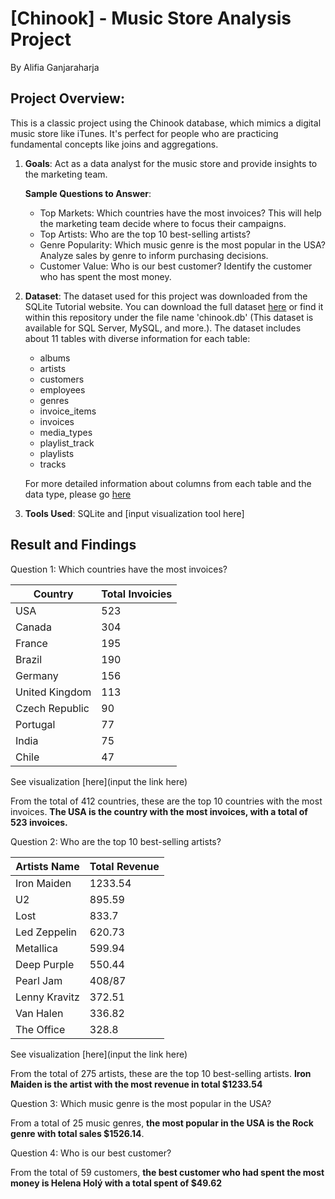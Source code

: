 # [Chinook] - Music Store Analysis Project
By Alifia Ganjaraharja

## Project Overview:
This is a classic project using the Chinook database, which mimics a digital music store like iTunes. It's perfect for people who are practicing fundamental concepts like joins and aggregations. 
1. **Goals**: Act as a data analyst for the music store and provide insights to the marketing team.

   **Sample Questions to Answer**:
    - Top Markets: Which countries have the most invoices? This will help the marketing team decide where to focus their campaigns.
    - Top Artists: Who are the top 10 best-selling artists?
    - Genre Popularity: Which music genre is the most popular in the USA? Analyze sales by genre to inform purchasing decisions.
    - Customer Value: Who is our best customer? Identify the customer who has spent the most money.
  
2. **Dataset**: The dataset used for this project was downloaded from the SQLite Tutorial website. You can download the full dataset [here](https://www.sqlitetutorial.net/sqlite-sample-database/) or find it within this repository under the file name 'chinook.db' (This dataset is available for SQL Server, MySQL, and more.). The dataset includes about 11 tables with diverse information for each table:
   - albums
   - artists
   - customers
   - employees
   - genres
   - invoice_items
   - invoices
   - media_types
   - playlist_track
   - playlists
   - tracks

    For more detailed information about columns from each table and the data type, please go [here](https://github.com/alifiaganjaraharja/chinook/blob/main/README2.md)

3. **Tools Used**: SQLite and [input visualization tool here]

## Result and Findings

Question 1: Which countries have the most invoices?

| **Country**                 | **Total Invoicies**        |
|-----------------------------|----------------------------|
| USA                         | 523                        |
| Canada                      | 304                        |
| France                      | 195                        |
| Brazil                      | 190                        |
| Germany                     | 156                        |
| United Kingdom              | 113                        |
| Czech Republic              | 90                         |
| Portugal                    | 77                         |
| India                       | 75                         |
| Chile                       | 47                         |
See visualization [here](input the link here)

From the total of 412 countries, these are the top 10 countries with the most invoices. **The USA is the country with the most invoices, with a total of 523 invoices.**

Question 2: Who are the top 10 best-selling artists?

| **Artists Name**                 | **Total Revenue**        |
|----------------------------------|--------------------------|
| Iron Maiden                      | 1233.54                  |
| U2                               | 895.59                   |
| Lost                             | 833.7                    |
| Led Zeppelin                     | 620.73                   |
| Metallica                        | 599.94                   |
| Deep Purple                      | 550.44                   |
| Pearl Jam                        | 408/87                   |
| Lenny Kravitz                    | 372.51                   |
| Van Halen                        | 336.82                   |
| The Office                       | 328.8                    |
See visualization [here](input the link here)

From the total of 275 artists, these are the top 10 best-selling artists. **Iron Maiden is the artist with the most revenue in total $1233.54**

Question 3: Which music genre is the most popular in the USA?

From a total of 25 music genres, **the most popular in the USA is the Rock genre with total sales $1526.14**.

Question 4: Who is our best customer?

From the total of 59 customers, **the best customer who had spent the most money is Helena Holý with a total spent of $49.62**
